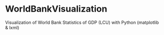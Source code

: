 # WorldBankVisualization
Visualization of World Bank Statistics of GDP (LCU) with Python (matplotlib &amp; lxml)
